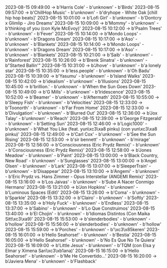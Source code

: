 2023-08-15 09:49:00 -> b'Harris Cole' - b'unknown' - b'Birds'
2023-08-15 09:57:00 -> b'ChillHop Music' - b'unknown' - b'dryhope - White Oak [chill hip hop beats]'
2023-08-15 10:01:00 -> b'Lofi Girl' - b'unknown' - b'Dontcry x Glimlip - Jiro Dreams'
2023-08-15 10:09:00 -> b'Mommy' - b'unknown' - b'thinking of you (con Kyle McEvoy)'
2023-08-15 10:12:00 -> b'Psalm Trees' - b'unknown' - b'Fever'
2023-08-15 10:14:00 -> b'Mondo Loops' - b'unknown' - b'Dragons Dream'
2023-08-15 10:17:00 -> b'Aso' - b'unknown' - b'Blankets'
2023-08-15 10:14:00 -> b'Mondo Loops' - b'unknown' - b'Dragons Dream'
2023-08-15 10:17:00 -> b'Aso' - b'unknown' - b'Blankets'
2023-08-15 10:21:00 -> b'Saib' - b'unknown' - b'Rainforest'
2023-08-15 10:26:00 -> b'Brenk Sinatra' - b'unknown' - b"Started Ballin'"
2023-08-15 10:31:00 -> b'Jhove' - b'unknown' - b'a lonely star'
2023-08-15 10:35:00 -> b'less.people' - b'unknown' - b'Oh Badu'
2023-08-15 10:39:00 -> b'Yasumu' - b'unknown' - b'Island Walks'
2023-08-15 10:42:00 -> b'idealism' - b'unknown' - b'Illusions'
2023-08-15 10:45:00 -> b'brillion.' - b'unknown' - b'When the Sun Goes Down'
2023-08-15 10:49:00 -> b'G Mills' - b'unknown' - b'Iridescence'
2023-08-15 10:52:00 -> b'Beamer' - b'unknown' - b'Aftermath'
2023-08-15 10:55:00 -> b'Sleepy Fish' - b'unknown' - b'Velocities'
2023-08-15 12:33:00 -> b'Toonorth' - b'unknown' - b'Far From Home'
2023-08-15 12:33:00 -> b'Divulgation' - b'unknown' - b'Blurred Out'
2023-08-15 12:36:00 -> b'Jox Talay' - b'unknown' - b'Reach'
2023-08-15 12:39:00 -> b'George Fitzgerald' - b'unknown' - b'Setting Sun'
2023-08-15 12:46:00 -> b'Logic1000' - b'unknown' - b'What You Like (feat. yun\xc3\xa8 pinku) (con yun\xc3\xa8 pinku)'
2023-08-15 12:49:00 -> b'Carl Cox' - b'unknown' - b'See the Sun Rising'
2023-08-15 12:53:00 -> b'sir bennett' - b'unknown' - b'mirage'
2023-08-15 12:56:00 -> b'Consciousness (Eric Prydz Remix)' - b'unknown' - b'Consciousness (Eric Prydz Remix)'
2023-08-15 12:58:00 -> b'Jones Meadow' - b'unknown' - b'Paint'
2023-08-15 13:00:00 -> b'Black Country, New Road' - b'unknown' - b'Sunglasses'
2023-08-15 13:00:00 -> b'Angel Olsen' - b'unknown' - b'Lark'
2023-08-15 13:07:00 -> b'SleeperTrain' - b'unknown' - b'Disappear'
2023-08-15 13:10:00 -> b'Angemi' - b'unknown' - b'Eric Prydz vs. Hans Zimmer - Opus Interstellar (ANGEMI Remix)'
2023-08-15 13:16:00 -> b'Los Jaivas' - b'unknown' - b'Sube A Nacer Conmigo Hermano'
2023-08-15 13:21:00 -> b'Jon Hopkins' - b'unknown' - b'Luminous Spaces (Edit)'
2023-08-15 13:26:00 -> b'Coma' - b'unknown' - b'Sparkle'
2023-08-15 13:32:00 -> b'Clairo' - b'unknown' - b'Softly'
2023-08-15 13:35:00 -> b'Holy Fuck' - b'unknown' - b'Endless'
2023-08-15 13:37:00 -> b'Sabino' - b'unknown' - b'Lo Que Construimos'
2023-08-15 13:40:00 -> b'El Chojin' - b'unknown' - b'Idiomas Distintos (Con Maika Sitt\xc3\xa9)'
2023-08-15 15:53:00 -> b'slenderbodies' - b'unknown' - b'hollow'
2023-08-15 15:56:00 -> b'slenderbodies' - b'unknown' - b'hollow'
2023-08-15 15:59:00 -> b'Porches' - b'unknown' - b'\xc3\x85keren'
2023-08-15 16:01:00 -> b'Hello Seahorse!' - b'unknown' - b'Bestia'
2023-08-15 16:05:00 -> b'Hello Seahorse!' - b'unknown' - b'No Es Que No Te Quiera'
2023-08-15 16:09:00 -> b'Little Jesus' - b'unknown' - b'TQM (con Elsa y Elmar y Ximena Sari\xc3\xb1ana)'
2023-08-15 16:15:00 -> b'Hello Seahorse!' - b'unknown' - b'Me He Convertido...'
2023-08-15 16:20:00 -> b'Javiera Mena' - b'unknown' - b'Flashback'
